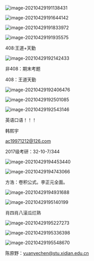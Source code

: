 ![image-20210429191138431](C:\Users\cjy\AppData\Roaming\Typora\typora-user-images\image-20210429191138431.png)

![image-20210429191644142](C:\Users\cjy\AppData\Roaming\Typora\typora-user-images\image-20210429191644142.png)

![image-20210429191833972](C:\Users\cjy\AppData\Roaming\Typora\typora-user-images\image-20210429191833972.png)

![image-20210429191935575](C:\Users\cjy\AppData\Roaming\Typora\typora-user-images\image-20210429191935575.png)

408:王道+天勤

![image-20210429192142433](C:\Users\cjy\AppData\Roaming\Typora\typora-user-images\image-20210429192142433.png)

非408：期末考题

408：王道天勤

![image-20210429192406476](C:\Users\cjy\AppData\Roaming\Typora\typora-user-images\image-20210429192406476.png)

![image-20210429192501085](C:\Users\cjy\AppData\Roaming\Typora\typora-user-images\image-20210429192501085.png)

![image-20210429192543146](C:\Users\cjy\AppData\Roaming\Typora\typora-user-images\image-20210429192543146.png)

英语口语！！！

韩熙宇

ac19971212@126.com

2017级考研：32-10-7/344

![image-20210429194453440](C:\Users\cjy\AppData\Roaming\Typora\typora-user-images\image-20210429194453440.png)

![image-20210429194743066](C:\Users\cjy\AppData\Roaming\Typora\typora-user-images\image-20210429194743066.png)

方浩：卷积公式。李正元全面。

![image-20210429194931688](C:\Users\cjy\AppData\Roaming\Typora\typora-user-images\image-20210429194931688.png)

![image-20210429195140199](C:\Users\cjy\AppData\Roaming\Typora\typora-user-images\image-20210429195140199.png)

肖四肖八滚瓜烂熟

![image-20210429195227273](C:\Users\cjy\AppData\Roaming\Typora\typora-user-images\image-20210429195227273.png)

![image-20210429195336398](C:\Users\cjy\AppData\Roaming\Typora\typora-user-images\image-20210429195336398.png)

![image-20210429195548670](C:\Users\cjy\AppData\Roaming\Typora\typora-user-images\image-20210429195548670.png)

陈原野：yuanyechen@stu.xidian.edu.cn

